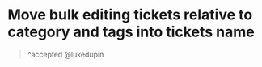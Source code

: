 # Move bulk editing tickets relative to category and tags into tickets name

> ^accepted
> @lukedupin

